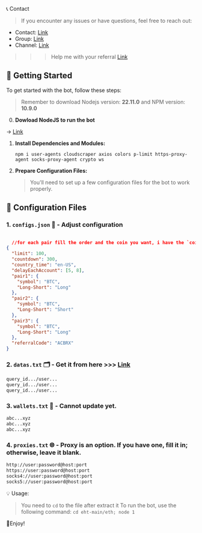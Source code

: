 📞 Contact

> If you encounter any issues or have questions, feel free to reach out:

- Contact: [Link](t.me/MeoMunDep)
- Group: [Link](t.me/KeoAirDropFreeNe)
- Channel: [Link](t.me/KeoAirDropFreeNee)

> > > Help me with your referral [Link](https://t.me/EtherDROPS7_bot?start=promo_6NAMZK)

## 🚀 Getting Started

To get started with the bot, follow these steps:

> Remember to download Nodejs version: **22.11.0** and NPM version: **10.9.0**


0. **Dowload NodeJS to run the bot**

-> [Link](https://t.me/KeoAirDropFreeNe/257/1462)

1. **Install Dependencies and Modules:**

   ```
   npm i user-agents cloudscraper axios colors p-limit https-proxy-agent socks-proxy-agent crypto ws
   ```

2. **Prepare Configuration Files:**

   > You'll need to set up a few configuration files for the bot to work properly.

## 📁 Configuration Files

### 1. `configs.json` 📜 - Adjust configuration

```json

  //for each pair fill the order and the coin you want, i have the `coins.js` file for manage all the coins, or you just set by default and dont touch anything
{
  "limit": 100,
  "countdown": 300,
  "country_time": "en-US",
  "delayEachAccount": [5, 8],
  "pair1": {
    "symbol": "BTC",
    "Long-Short": "Long"
  },
  "pair2": {
    "symbol": "BTC",
    "Long-Short": "Short"
  },
  "pair3": {
    "symbol": "BTC",
    "Long-Short": "Long"
  },
  "referralCode": "ACBRX"
}


```

### 2. `datas.txt` 🗂️ - Get it from here >>> [Link](https://t.me/KeoAirDropFreeNe/257/6879)

```txt
query_id.../user...
query_id.../user...
query_id.../user...
```

### 3. `wallets.txt` 💼 - Cannot update yet.

```txt - wallet address
abc...xyz
abc...xyz
abc...xyz
```

### 4. `proxies.txt` 🌐 - Proxy is an option. If you have one, fill it in; otherwise, leave it blank.

```txt
http://user:password@host:port
https://user:password@host:port
socks4://user:password@host:port
socks5://user:password@host:port
```

💡 Usage:

> You need to `cd` to the file after extract it
> To run the bot, use the following command: `cd eht-main/eth; node 1`

🎇Enjoy!
